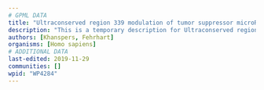 ```yaml
---
# GPML DATA
title: "Ultraconserved region 339 modulation of tumor suppressor microRNAs in cancer"
description: "This is a temporary description for Ultraconserved region 339 modulation of tumor suppressor microRNAs in cancer"
authors: [Khanspers, Fehrhart]
organisms: [Homo sapiens]
# ADDITIONAL DATA
last-edited: 2019-11-29
communities: []
wpid: "WP4284"
---
```

